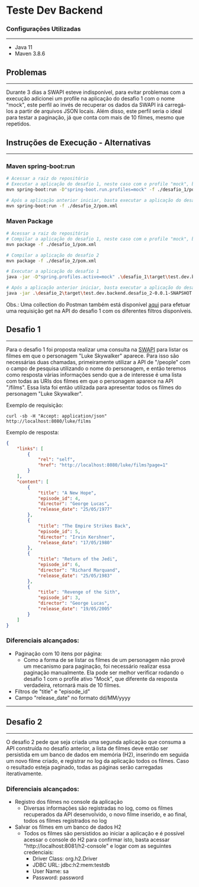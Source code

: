 # Teste Dev Backend

### Configurações Utilizadas

---

- Java 11
- Maven 3.8.6

## Problemas

---

Durante 3 dias a SWAPI esteve indisponível, para evitar problemas com a execução adicionei um profile na aplicação do 
desafio 1 com o nome "mock", este perfil ao invés de recuperar os dados da SWAPI irá carregá-los a partir de arquivos
JSON locais. Além disso, este perfil seria o ideal para testar a paginação, já que conta com mais de 10 filmes, mesmo
que repetidos.

## Instruções de Execução - Alternativas

---

### Maven spring-boot:run
````bash
# Acessar a raiz do repositório
# Executar a aplicação do desafio 1, neste caso com o profile "mock", basta removê-lo para utilizar a SWAPI
mvn spring-boot:run -D"spring-boot.run.profiles=mock" -f ./desafio_1/pom.xml

# Após a aplicação anterior iniciar, basta executar a aplicação do desafio 2
mvn spring-boot:run -f ./desafio_2/pom.xml
````

### Maven Package
````bash
# Acessar a raiz do repositório
# Compilar a aplicação do desafio 1, neste caso com o profile "mock", basta removê-lo para utilizar a SWAPI
mvn package -f ./desafio_1/pom.xml

# Compilar a aplicação do desafio 2
mvn package -f ./desafio_2/pom.xml

# Executar a aplicação do desafio 1
java -jar -D"spring.profiles.active=mock" .\desafio_1\target\test.dev.backend.desafio_1-0.0.1-SNAPSHOT.jar

# Após a aplicação anterior iniciar, basta executar a aplicação do desafio 2
java -jar .\desafio_2\target\test.dev.backend.desafio_2-0.0.1-SNAPSHOT.jar
````

Obs.: Uma collection do Postman também está disponível [aqui](TesteConexa.postman_collection.json) para efetuar uma
requisição get na API do desafio 1 com os diferentes filtros disponíveis.

## Desafio 1

---
Para o desafio 1 foi proposta realizar uma consulta na [SWAPI](https://swapi.dev) para listar os filmes em que
o personagem "Luke Skywalker" aparece. Para isso são necessárias duas chamadas, primeiramente utilizar a API de
"/people" com o campo de pesquisa utilizando o nome do personagem, e então teremos como resposta várias informações
sendo que a de interesse é uma lista com todas as URIs dos filmes em que o personagem aparece na API "/films".
Essa lista foi então utilizada para apresentar todos os filmes do personagem "Luke Skywalker".

Exemplo de requisição:

```console
curl -sb -H "Accept: application/json" http://localhost:8080/luke/films
```

Exemplo de resposta:

```json
{
    "links": [
        {
            "rel": "self",
            "href": "http://localhost:8080/luke/films?page=1"
        }
    ],
    "content": [
        {
            "title": "A New Hope",
            "episode_id": 4,
            "director": "George Lucas",
            "release_date": "25/05/1977"
        },
        {
            "title": "The Empire Strikes Back",
            "episode_id": 5,
            "director": "Irvin Kershner",
            "release_date": "17/05/1980"
        },
        {
            "title": "Return of the Jedi",
            "episode_id": 6,
            "director": "Richard Marquand",
            "release_date": "25/05/1983"
        },
        {
            "title": "Revenge of the Sith",
            "episode_id": 3,
            "director": "George Lucas",
            "release_date": "19/05/2005"
        }
    ]
}
```

### Diferenciais alcançados:


- Paginação com 10 itens por página:
  - Como a forma de se listar os filmes de um personagem não provê um mecanismo para paginação, foi necessário realizar essa paginação manualmente. Ela pode ser melhor verificar rodando o desafio 1 com o profile ativo "Mock", que diferente da resposta verdadeira, retornará mais de 10 filmes.
- Filtros de "title" e "episode_id"
- Campo "release_date" no formato dd/MM/yyyy

---

## Desafio 2

---
O desafio 2 pede que seja criada uma segunda aplicação que consuma a API construída no desafio anterior, a lista de 
filmes deve então ser persistida em um banco de dados em memória (H2), inserindo em seguida um novo filme criado, e 
registrar no log da aplicação todos os filmes. Caso o resultado esteja paginado, todas as páginas serão carregadas 
iterativamente.

### Diferenciais alcançados:

- Registro dos filmes no console da aplicação
  - Diversas informações são registradas no log, como os filmes recuperados da API desenvolvido, o novo filme inserido, e ao final, todos os filmes registrados no log
- Salvar os filmes em um banco de dados H2
  - Todos os filmes são persistidos ao iniciar a aplicação e é possível acessar o console do H2 para confirmar isto, basta acessar "http://localhost:8081/h2-console" e logar com as seguintes credenciais:
    - Driver Class: org.h2.Driver
    - JDBC URL: jdbc:h2:mem:testdb
    - User Name: sa
    - Password: password